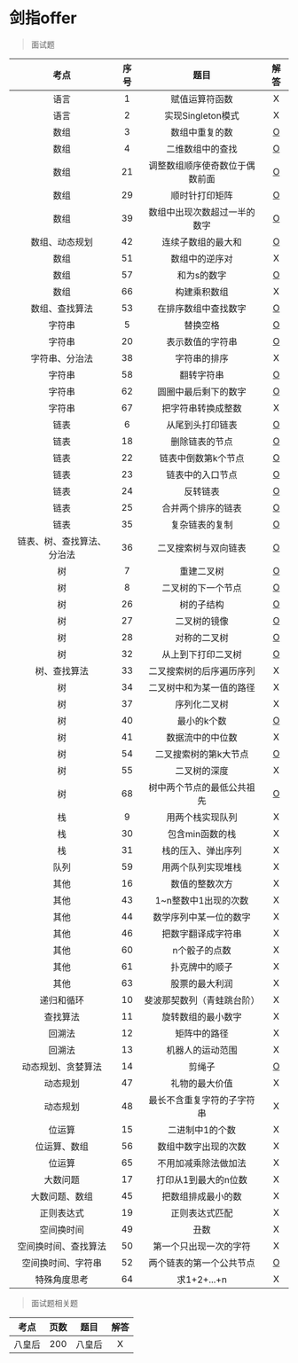 # 剑指offer

> 面试题

| 考点 | 序号 | 题目 | 解答 |
|:---:|:---:|:---:|:---:|
| 语言 | 1 | 赋值运算符函数 | X |
| 语言 | 2 | 实现Singleton模式 | X |
| 数组 | 3 | 数组中重复的数 | [O](剑指offer/3-数组中重复的数.md) |
| 数组 | 4 | 二维数组中的查找 | [O](剑指offer/4-二维数组中的查找.md) |
| 数组 | 21 | 调整数组顺序使奇数位于偶数前面 | [O](剑指offer/21-调整数组顺序使奇数位于偶数前面) |
| 数组 | 29 | 顺时针打印矩阵 | [O](剑指offer/29-顺时针打印矩阵.md) |
| 数组 | 39 | 数组中出现次数超过一半的数字 | [O](剑指offer/39-数组中出现次数超过一半的数字.md) |
| 数组、动态规划 | 42 | 连续子数组的最大和 | [O](剑指offer/42-连续子数组的最大和.md) |
| 数组 | 51 | 数组中的逆序对 | X |
| 数组 | 57 | 和为s的数字 | [O](剑指offer/57-和为s的数字.md) |
| 数组 | 66 | 构建乘积数组 | X |
| 数组、查找算法 | 53 | 在排序数组中查找数字 | [O](剑指offer/53-在排序数组中查找数字.md) |
| 字符串 | 5 | 替换空格 | [O](剑指offer/5-替换空格.md) |
| 字符串 | 20 | 表示数值的字符串 | [O](剑指offer/20-表示数值的字符串.md) |
| 字符串、分治法 | 38 | 字符串的排序 | X |
| 字符串 | 58 | 翻转字符串 | [O](剑指offer/58-翻转字符串.md) |
| 字符串 | 62 | 圆圈中最后剩下的数字 | [O](剑指offer/62-圆圈中最后剩下的数字.md) |
| 字符串 | 67 | 把字符串转换成整数 | X |
| 链表 | 6 | 从尾到头打印链表 | [O](剑指offer/6-从尾到头打印链表.md) |
| 链表 | 18 | 删除链表的节点 | [O](剑指offer/18-删除链表的节点.md) |
| 链表 | 22 | 链表中倒数第k个节点 | [O](剑指offer/22-链表中倒数第k个节点.md) |
| 链表 | 23 | 链表中的入口节点 | [O](剑指offer/23-链表中的入口节点.md) |
| 链表 | 24 | 反转链表 | [O](剑指offer/24-反转链表.md) |
| 链表 | 25 | 合并两个排序的链表 | [O](剑指offer/25-合并两个排序的链表.md) |
| 链表 | 35 | 复杂链表的复制 | [O](剑指offer/35-复杂链表的复制.md) |
| 链表、树、查找算法、分治法 | 36 | 二叉搜索树与双向链表 | [O](剑指offer/36-二叉搜索树与双向链表.md) |
| 树 | 7 | 重建二叉树 | [O](剑指offer/7-重建二叉树.md) |
| 树 | 8 | 二叉树的下一个节点 | [O](剑指offer/8-二叉树的下一个节点.md) |
| 树 | 26 | 树的子结构 | [O](剑指offer/26-树的子结构.md) |
| 树 | 27 | 二叉树的镜像 | [O](剑指offer/27-二叉树的镜像.md) |
| 树 | 28 | 对称的二叉树 | [O](剑指offer/28-对称的二叉树.md) |
| 树 | 32 | 从上到下打印二叉树 | [O](剑指offer/32-从上到下打印二叉树.md) |
| 树、查找算法 | 33 | 二叉搜索树的后序遍历序列 | X |
| 树 | 34 | 二叉树中和为某一值的路径 | X |
| 树 | 37 | 序列化二叉树 | X |
| 树 | 40 | 最小的k个数 | [O](剑指offer/40-最小的k个数.md) |
| 树 | 41 | 数据流中的中位数 | X |
| 树 | 54 | 二叉搜索树的第k大节点 | [O](剑指offer/54-二叉搜索树的第k大节点.md) |
| 树 | 55 | 二叉树的深度 | X |
| 树 | 68 | 树中两个节点的最低公共祖先 | [O](剑指offer/68-树中两个节点的最低公共祖先.md) |
| 栈 | 9 | 用两个栈实现队列 | X |
| 栈 | 30 | 包含min函数的栈 | X |
| 栈 | 31 | 栈的压入、弹出序列 | X |
| 队列 | 59 | 用两个队列实现堆栈 | X |
| 其他 | 16 | 数值的整数次方 | X |
| 其他 | 43 | 1~n整数中1出现的次数 | X |
| 其他 | 44 | 数学序列中某一位的数字 | X |
| 其他 | 46 | 把数字翻译成字符串 | X |
| 其他 | 60 | n个骰子的点数 | X |
| 其他 | 61 | 扑克牌中的顺子 | X |
| 其他 | 63 | 股票的最大利润 | X |
| 递归和循环 | 10 | 斐波那契数列（青蛙跳台阶） | X |
| 查找算法 | 11 | 旋转数组的最小数字 | X |
| 回溯法 | 12 | 矩阵中的路径 | X |
| 回溯法 | 13 | 机器人的运动范围 | X |
| 动态规划、贪婪算法 | 14 | 剪绳子 | [O](剑指offer/14-剪绳子.md) |
| 动态规划 | 47 | 礼物的最大价值 | X |
| 动态规划 | 48 | 最长不含重复字符的子字符串 | X |
| 位运算 | 15 | 二进制中1的个数 | X |
| 位运算、数组 | 56 | 数组中数字出现的次数 | X |
| 位运算 | 65 | 不用加减乘除法做加法 | X |
| 大数问题 | 17 | 打印从1到最大的n位数 | X |
| 大数问题、数组 | 45 | 把数组排成最小的数 | X |
| 正则表达式 | 19 | 正则表达式匹配 | X |
| 空间换时间 | 49 | 丑数 | X |
| 空间换时间、查找算法 | 50| 第一个只出现一次的字符 | X |
| 空间换时间、字符串 | 52 | 两个链表的第一个公共节点 | [O](剑指offer/52-两个链表的第一个公共节点.md) |
| 特殊角度思考 | 64 | 求1+2+...+n | X |

> 面试题相关题

| 考点 | 页数 | 题目 | 解答 |
|:---:|:---:|:---:|:---:|
| 八皇后 | 200 | 八皇后 | X |




